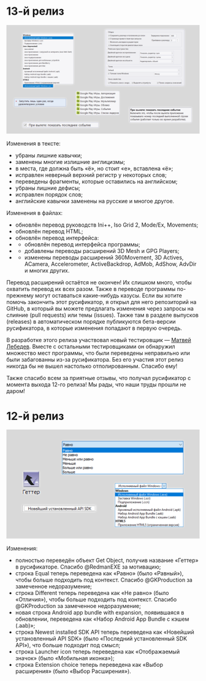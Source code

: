 # 13-й релиз

![image](Ассеты\13.png)

Изменения в тексте:

* убраны лишние кавычки;
* заменены многие излишние англицизмы;
* в места, где должна быть «ё», но стоит «е», вставлена «ё»;
* исправлен неверный верхний регистр у некоторых слов;
* переведены фрагменты, которые оставились на английском;
* убраны лишние дефисы;
* исправлен порядок слов;
* английские кавычки заменены на русские и многое другое.

Изменения в файлах:

* обновлён перевод руководств Ini++, Iso Grid 2, Mode/Ex, Movements;
* обновлён перевод HTML;
* обновлён перевод интерфейса:
* * обновлён перевод интерфейса программы;
* * добавлены переводы расширений 3D Mesh и GPG Players;
* * изменены переводы расширений 360Movement, 3D Actives, ACamera, Accelerometer, ActiveBackdrop, AdMob, AdShow, AdvDir и многих других.

Перевод расширений остаётся не окончен! Их слишком много, чтобы охватить перевод их всех разом. Также в переводе программы по-прежнему могут оставаться какие-нибудь казусы. Если вы хотите помочь закончить этот русификатор, я открыл для него репозиторий на GitHub, в который вы можете предлагать изменения через запросы на слияние (pull requests) или темы (issues). Также там в разделе выпусков (releases) в автоматическом порядке публикуются бета-версии русификатора, в которые изменения попадают в первую очередь.

В разработке этого релиза участвовал новый тестировщик — [Матвей Лебедев](https://vk.com/id567527942). Вместе с остальными тестировщиками он обнаружил множество мест программы, что были переведены неправильно или были забагованны из-за русификатора. Без его участия этот релиз никогда бы не вышел настолько отполированным. Спасибо ему!

Также спасибо всем за приятные отзывы, что получал русификатор с момента выхода 12-го релиза! Мы рады, что наши труды прошли не даром!

# 12-й релиз

![image](Ассеты\12.png)

Изменения:

* полностью переведён объект Get Object, получив название «Геттер» в русификаторе. Спасибо @RedmanEXE за мотивацию;
* строка Equal теперь переведена как «Равно» (было «Равный»), чтобы больше подходить под контекст. Спасибо @GKProduction за замеченное недоразумение;
* строка Different теперь переведена как «Не равно» (было «Отличия»), чтобы больше подходить под контекст. Спасибо @GKProduction за замеченное недоразумение;
* новая строка Android app bundle with expansion, появившаяся в обновлении, переведена как «Набор Android App Bundle с кэшем (.aab)»;
* строка Newest installed SDK API теперь переведена как «Новейший установленный API SDK» (было «Последний установленный SDK API»), что больше подходит под смысл;
* строка Launcher icon теперь переведена как «Отображаемый значок» (было «Мобильная иконка»);
* строка Extension choice теперь переведена как «Выбор расширения» (было «Выбор Расширения»).
